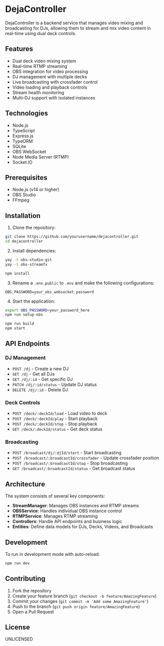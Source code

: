 # DejaController

DejaController is a backend service that manages video mixing and broadcasting for DJs, allowing them to stream and mix video content in real-time using dual deck controls.

## Features

- Dual deck video mixing system
- Real-time RTMP streaming
- OBS integration for video processing
- DJ management with multiple decks
- Live broadcasting with crossfader control
- Video loading and playback controls
- Stream health monitoring
- Multi-DJ support with isolated instances

## Technologies

- Node.js
- TypeScript
- Express.js
- TypeORM
- SQLite
- OBS WebSocket
- Node Media Server (RTMP)
- Socket.IO

## Prerequisites

- Node.js (v14 or higher)
- OBS Studio
- FFmpeg

## Installation

1. Clone the repository:
```bash
git clone https://github.com/yourusername/dejacontroller.git
cd dejacontroller
```

2. Install dependencies:
```bash
yay -S obs-studio-git
yay -S obs-streamfx

npm install
```

3. Rename a `.env.public` to `.env` and make the following configurations:
```env
OBS_PASSWORD=your_obs_websocket_password
```

4. Start the application:
```bash
export OBS_PASSWORD=your_password_here
npm run setup-obs

npm run build
npm start
```

## API Endpoints

### DJ Management
- `POST /dj` - Create a new DJ
- `GET /dj` - Get all DJs
- `GET /dj/:id` - Get specific DJ
- `PATCH /dj/:id/status` - Update DJ status
- `DELETE /dj/:id` - Delete DJ

### Deck Controls
- `POST /deck/:deckId/load` - Load video to deck
- `POST /deck/:deckId/play` - Start playback
- `POST /deck/:deckId/stop` - Stop playback
- `GET /deck/:deckId/status` - Get deck status

### Broadcasting
- `POST /broadcast/dj/:djId/start` - Start broadcasting
- `POST /broadcast/:broadcastId/crossfader` - Update crossfader position
- `POST /broadcast/:broadcastId/stop` - Stop broadcasting
- `GET /broadcast/:broadcastId/status` - Get broadcast status

## Architecture

The system consists of several key components:

- **StreamManager**: Manages OBS instances and RTMP streams
- **OBSService**: Handles individual OBS instance control
- **RTMPService**: Manages RTMP streaming
- **Controllers**: Handle API endpoints and business logic
- **Entities**: Define data models for DJs, Decks, Videos, and Broadcasts

## Development

To run in development mode with auto-reload:

```bash
npm run dev
```

## Contributing

1. Fork the repository
2. Create your feature branch (`git checkout -b feature/AmazingFeature`)
3. Commit your changes (`git commit -m 'Add some AmazingFeature'`)
4. Push to the branch (`git push origin feature/AmazingFeature`)
5. Open a Pull Request

## License

UNLICENSED
